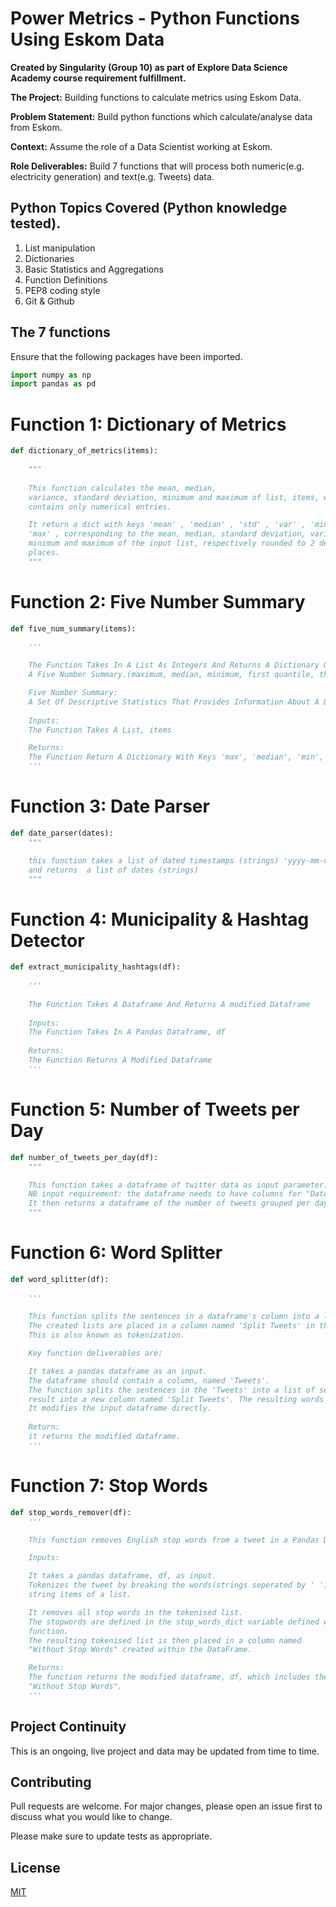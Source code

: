 # Power Metrics - Python Functions Using Eskom Data

**Created by Singularity (Group 10) as part of Explore Data Science Academy course requirement fulfillment.**

**The Project:** Building functions to calculate metrics using Eskom Data.

**Problem Statement:** Build python functions which calculate/analyse data from Eskom.

**Context:** Assume the role of a Data Scientist working at Eskom.

**Role Deliverables:** Build 7 functions that will process both numeric(e.g. electricity generation) and text(e.g. Tweets) data. 

## Python Topics Covered (Python knowledge tested).

1. List manipulation
2. Dictionaries
3. Basic Statistics and Aggregations
4. Function Definitions
5. PEP8 coding style
6. Git & Github



## The 7 functions

Ensure that the following packages have been imported.

```python
import numpy as np
import pandas as pd

```



# Function 1: Dictionary of Metrics

```python
def dictionary_of_metrics(items):
   
    """
    
    This function calculates the mean, median,
    variance, standard deviation, minimum and maximum of list, items, which
    contains only numerical entries.

    It return a dict with keys 'mean' , 'median' , 'std' , 'var' , 'min' , and
    'max' , corresponding to the mean, median, standard deviation, variance,
    minimum and maximum of the input list, respectively rounded to 2 decimal
    places.
    """
```
# Function 2: Five Number Summary

```python
def five_num_summary(items):

    '''
    
    The Function Takes In A List As Integers And Returns A Dictionary Of
    A Five Number Summary.(maximum, median, minimum, first quantile, third quantile).

    Five Number Summary:
    A Set Of Descriptive Statistics That Provides Information About A Dataset.
    
    Inputs:
    The Function Takes A List, items

    Returns:
    The Function Return A Dictionary With Keys 'max', 'median', 'min', 'q1', 'q3'
    '''
```

# Function 3: Date Parser

```python
def date_parser(dates):
    """

    this function takes a list of dated timestamps (strings) 'yyyy-mm-dd hh:mm:ss' as input parameter: dates
    and returns  a list of dates (strings)
    """
```

# Function 4: Municipality & Hashtag Detector

```python
def extract_municipality_hashtags(df):
    
    '''
    
    The Function Takes A Dataframe And Returns A modified Dataframe
    
    Inputs:
    The Function Takes In A Pandas Dataframe, df
    
    Returns:
    The Function Returns A Modified Dataframe
    '''
```


# Function 5: Number of Tweets per Day

```python
def number_of_tweets_per_day(df):
    """

    This function takes a dataframe of twitter data as input parameter: df
    NB input requirement: the dataframe needs to have columns for "Dates" and "Tweets" respectively
    It then returns a dataframe of the number of tweets grouped per day
    """
```

# Function 6: Word Splitter

```python
def word_splitter(df):
    
    '''
    
    This function splits the sentences in a dataframe's column into a list of the separate words. 
    The created lists are placed in a column named 'Split Tweets' in the original dataframe. 
    This is also known as tokenization.

    Key function deliverables are:

    It takes a pandas dataframe as an input.
    The dataframe should contain a column, named 'Tweets'.
    The function splits the sentences in the 'Tweets' into a list of seperate words, and places the 
    result into a new column named 'Split Tweets'. The resulting words must all be lowercase!
    It modifies the input dataframe directly.
    
    Return:
    it returns the modified dataframe.
    '''
```
# Function 7: Stop Words

```python
def stop_words_remover(df):
    '''

    This function removes English stop words from a tweet in a Pandas Dataframe.

    Inputs:

    It takes a pandas dataframe, df, as input.
    Tokenizes the tweet by breaking the words(strings seperated by ' ') into
    string items of a list.

    It removes all stop words in the tokenised list.
    The stopwords are defined in the stop_words_dict variable defined within
    function.
    The resulting tokenised list is then placed in a column named
    "Without Stop Words" created within the DataFrame.

    Returns:
    The function returns the modified dataframe, df, which includes the column,
    "Without Stop Words".
    '''
```

## Project Continuity
This is an ongoing, live project and data may be updated from time to time.


## Contributing
Pull requests are welcome. For major changes, please open an issue first to discuss what you would like to change.

Please make sure to update tests as appropriate.

## License
[MIT](https://choosealicense.com/licenses/mit/)



